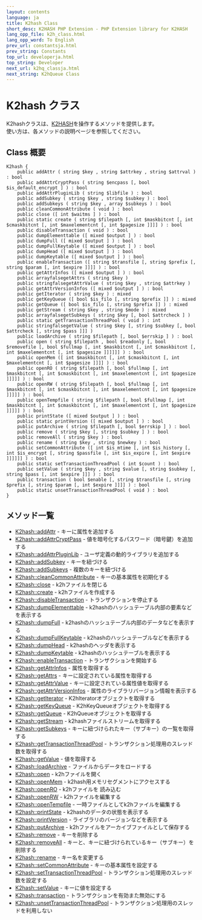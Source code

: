 ```yaml
---
layout: contents
language: ja
title: K2hash Class
short_desc: K2HASH PHP Extension - PHP Extension library for K2HASH
lang_opp_file: k2h_class.html
lang_opp_word: To English
prev_url: constantsja.html
prev_string: Constants
top_url: developerja.html
top_string: Developer
next_url: k2hq_classja.html
next_string: K2hQueue Class
---
```


# K2hash クラス
K2hashクラスは、[K2HASH](https://k2hash.antpick.ax/indexja.html)を操作するメソッドを提供します。  
使い方は、各メソッドの説明ページを参照してください。

## Class 概要
```
K2hash {
    public addAttr ( string $key , string $attrkey , string $attrval ) : bool
    public addAttrCryptPass ( string $encpass [, bool $is_default_encrypt ] ) : bool
    public addAttrPluginLib ( string $libfile ) : bool
    public addSubkey ( string $key , string $subkey ) : bool
    public addSubkeys ( string $key , array $subkeys ) : bool
    public cleanCommonAttribute ( void ) : bool
    public close ([ int $waitms ] ) : bool
    public static create ( string $filepath [, int $maskbitcnt [, int $cmaskbitcnt [, int $maxelementcnt [, int $pagesize ]]]] ) : bool
    public disableTransaction ( void ) : bool
    public dumpElementtable ([ mixed $output ] ) : bool
    public dumpFull ([ mixed $output ] ) : bool
    public dumpFullKeytable ([ mixed $output ] ) : bool
    public dumpHead ([ mixed $output ] ) : bool
    public dumpKeytable ([ mixed $output ] ) : bool
    public enableTransaction ([ string $transfile [, string $prefix [, string $param [, int $expire ]]]] ) : bool
    public getAttrInfos ([ mixed $output ] ) : bool
    public arrayfalsegetAttrs ( string $key )
    public stringfalsegetAttrValue ( string $key , string $attrkey )
    public getAttrVersionInfos ([ mixed $output ] ) : bool
    public getIterator ( string $key ) : mixed
    public getKeyQueue ([ bool $is_filo [, string $prefix ]] ) : mixed
    public getQueue ([ bool $is_filo [, string $prefix ]] ) : mixed
    public getStream ( string $key , string $mode ) : mixed
    public arrayfalsegetSubkeys ( string $key [, bool $attrcheck ] )
    public static getTransactionThreadPool ( void ) : int
    public stringfalsegetValue ( string $key [, string $subkey [, bool $attrcheck [, string $pass ]]] )
    public loadArchive ( string $filepath [, bool $errskip ] ) : bool
    public open ( string $filepath , bool $readonly [, bool $removefile [, bool $fullmap [, int $maskbitcnt [, int $cmaskbitcnt [, int $maxelementcnt [, int $pagesize ]]]]]] ) : bool
    public openMem ([ int $maskbitcnt [, int $cmaskbitcnt [, int $maxelementcnt [, int $pagesize ]]]] ) : bool
    public openRO ( string $filepath [, bool $fullmap [, int $maskbitcnt [, int $cmaskbitcnt [, int $maxelementcnt [, int $pagesize ]]]]] ) : bool
    public openRW ( string $filepath [, bool $fullmap [, int $maskbitcnt [, int $cmaskbitcnt [, int $maxelementcnt [, int $pagesize ]]]]] ) : bool
    public openTempfile ( string $filepath [, bool $fullmap [, int $maskbitcnt [, int $cmaskbitcnt [, int $maxelementcnt [, int $pagesize ]]]]] ) : bool
    public printState ([ mixed $output ] ) : bool
    public static printVersion ([ mixed $output ] ) : bool
    public putArchive ( string $filepath [, bool $errskip ] ) : bool
    public remove ( string $key [, string $subkey ] ) : bool
    public removeAll ( string $key ) : bool
    public rename ( string $key , string $newkey ) : bool
    public setCommonAttribute ([ int $is_mtime [, int $is_history [, int $is_encrypt [, string $passfile [, int $is_expire [, int $expire ]]]]]] ) : bool
    public static setTransactionThreadPool ( int $count ) : bool
    public setValue ( string $key , string $value [, string $subkey [, string $pass [, int $expire ]]] ) : bool
    public transaction ( bool $enable [, string $transfile [, string $prefix [, string $param [, int $expire ]]]] ) : bool
    public static unsetTransactionThreadPool ( void ) : bool
}
```

## メソッド一覧
- [K2hash::addAttr](k2h_addattrja.html) - キーに属性を追加する
- [K2hash::addAttrCryptPass](k2h_addattrcryptpassja.html) - 値を暗号化するパスワード（暗号鍵）を追加する
- [K2hash::addAttrPluginLib](k2h_addattrpluginlibja.html) - ユーザ定義の動的ライブラリを追加する
- [K2hash::addSubkey](k2h_addsubkeyja.html) - キーを紐づける
- [K2hash::addSubkeys](k2h_addsubkeysja.html) - 複数のキーを紐づける
- [K2hash::cleanCommonAttribute](k2h_cleancommonattributeja.html) - キーの基本属性を初期化する
- [K2hash::close](k2h_closeja.html) - k2hファイルを閉じる
- [K2hash::create](k2h_createja.html) - k2hファイルを作成する
- [K2hash::disableTransaction](k2h_disabletransactionja.html) - トランザクションを停止する
- [K2hash::dumpElementtable](k2h_dumpelementtableja.html) - k2hashのハッシュテーブル内部の要素などを表示する
- [K2hash::dumpFull](k2h_dumpfullja.html) - k2hashのハッシュテーブル内部のデータなどを表示する
- [K2hash::dumpFullKeytable](k2h_dumpfullkeytableja.html) - k2hashのハッシュテーブルなどを表示する
- [K2hash::dumpHead](k2h_dumpheadja.html) - k2hashのヘッダを表示する
- [K2hash::dumpKeytable](k2h_dumpkeytableja.html) - k2hashのハッシュテーブルを表示する
- [K2hash::enableTransaction](k2h_enabletransactionja.html) - トランザクションを開始する
- [K2hash::getAttrInfos](k2h_getattrinfosja.html) - 属性を取得する
- [K2hash::getAttrs](k2h_getattrsja.html) - キーに設定されている属性を取得する
- [K2hash::getAttrValue](k2h_getattrvalueja.html) - キーに設定されている属性値を取得する
- [K2hash::getAttrVersionInfos](k2h_getattrversioninfosja.html) - 属性のライブラリバージョン情報を表示する
- [K2hash::getIterator](k2h_getiteratorja.html) - K2hIteratorオブジェクトを取得する
- [K2hash::getKeyQueue](k2h_getkeyqueueja.html) - K2hKeyQueueオブジェクトを取得する
- [K2hash::getQueue](k2h_getqueueja.html) - K2hQueueオブジェクトを取得する
- [K2hash::getStream](k2h_getstreamja.html) - k2hashファイルストリームを取得する
- [K2hash::getSubkeys](k2h_getsubkeysja.html) - キーに紐づけられたキー（サブキー）の一覧を取得する
- [K2hash::getTransactionThreadPool](k2h_gettransactionthreadpoolja.html) - トランザクション処理用のスレッド数を取得する
- [K2hash::getValue](k2h_getvalueja.html) - 値を取得する
- [K2hash::loadArchive](k2h_loadarchiveja.html) - ファイルからデータをロードする
- [K2hash::open](k2h_openja.html) - k2hファイルを開く
- [K2hash::openMem](k2h_openmemja.html) - k2hash用メモリセグメントにアクセスする
- [K2hash::openRO](k2h_openroja.html) - k2hファイルを 読み込む
- [K2hash::openRW](k2h_openrwja.html) - k2hファイルを編集する
- [K2hash::openTempfile](k2h_opentempfileja.html) - 一時ファイルとしてk2hファイルを編集する
- [K2hash::printState](k2h_printstateja.html) - k2hashのデータの状態を表示する
- [K2hash::printVersion](k2h_printversionja.html) - ライブラリのバージョンなどを表示する
- [K2hash::putArchive](k2h_putarchiveja.html) - k2hファイルをアーカイブファイルとして保存する
- [K2hash::remove](k2h_removeja.html) - キーを削除する
- [K2hash::removeAll](k2h_removeallja.html) - キーと、キーに紐づけられているキー（サブキー）を削除する
- [K2hash::rename](k2h_renameja.html) - キー名を変更する
- [K2hash::setCommonAttribute](k2h_setcommonattributeja.html) - キーの基本属性を設定する
- [K2hash::setTransactionThreadPool](k2h_settransactionthreadpoolja.html) - トランザクション処理用のスレッド数を設定する
- [K2hash::setValue](k2h_setvalueja.html) - キーに値を設定する
- [K2hash::transaction](k2h_transactionja.html) - トランザクションを有効また無効にする
- [K2hash::unsetTransactionThreadPool](k2h_unsettransactionthreadpoolja.html) - トランザクション処理用のスレッドを利用しない
